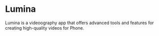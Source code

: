 # Lumina
Lumina is a videoography app that offers advanced tools and features for creating high-quality videos for Phone.
